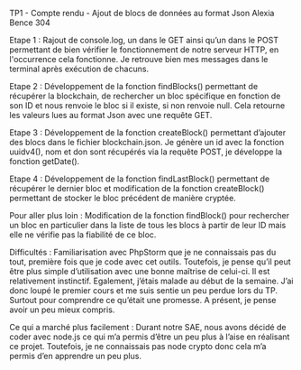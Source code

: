 TP1 - Compte rendu - Ajout de blocs de données au format Json
Alexia Bence 304

Etape 1 : 
Rajout de console.log, un dans le GET ainsi qu’un dans le POST permettant de bien vérifier le fonctionnement de notre serveur HTTP, en l'occurrence cela fonctionne. Je retrouve bien mes messages dans le terminal après exécution de chacuns.

Etape 2 : 
Développement de la fonction findBlocks() permettant de récupérer la blockchain, de rechercher un bloc spécifique en fonction de son ID et nous renvoie le bloc si il existe, si non renvoie null. Cela retourne les valeurs lues au format Json avec une requête GET. 

Etape 3 : 
Développement de la fonction createBlock() permettant d’ajouter des blocs dans le fichier blockchain.json. Je génère un id avec la fonction uuidv4(), nom et don sont récupérés via la requête POST,  je développe la fonction getDate().

Etape 4 : 
Développement de la fonction findLastBlock() permettant de récupérer le dernier bloc et modification de la fonction createBlock() permettant de stocker le bloc précédent de manière cryptée.

Pour aller plus loin : 
Modification de la fonction findBlock() pour rechercher un bloc en particulier dans la liste de tous les blocs à partir de leur ID mais elle ne vérifie pas la fiabilité de ce bloc.

Difficultés : 
Familiarisation avec PhpStorm que je ne connaissais pas du tout, première fois que je code avec cet outils. Toutefois, je pense qu’il peut être plus simple d’utilisation avec une bonne maîtrise de celui-ci. Il est relativement instinctif.
Egalement, j’étais malade au début de la semaine. J’ai donc loupé le premier cours et me suis sentie un peu perdue lors du TP. Surtout pour comprendre ce qu’était une promesse. A présent, je pense avoir un peu mieux compris.

Ce qui a marché plus facilement : 
Durant notre SAE, nous avons décidé de coder avec node.js ce qui m’a permis d’être un peu plus à l’aise en réalisant ce projet. Toutefois, je ne connaissais pas node crypto donc cela  m’a permis d’en apprendre un peu plus.
